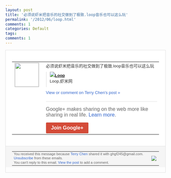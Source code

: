 ```yaml
---
layout: post
title: '必须说虾米把音乐的社交做到了极致.loop音乐也可以这么玩'
permalink: '/2012/06/loop.html'
comments: 1
categories: Default
tags: 
comments: 1
---
```

<div style="border:solid 1px #dfdfdf;color:#686868;font:13px Arial"><div style="background-color:#fff;padding:20px;"><table cellpadding="0" cellspacing="0"><tr><td style="padding-right:15px;vertical-align:top"><a href="https://plus.google.com/_/notifications/emlink?emrecipient=110383213907342398774&amp;emid=CNju4uCvrbACFaemQAod11kAAA&amp;path=%2F108643996575278738906&amp;dt=1338565147016"><img height="75" src="https://lh3.googleusercontent.com/-KKRGTyJ5Bl0/AAAAAAAAAAI/AAAAAAAAEEY/jllxqER5dCk/s75-c-k-a/photo.jpg" style="border:solid 1px #cccccc;" width="75"/></a></td><td style="width:578px;color:#333;font:13px Arial;vertical-align:top;"><div style="padding-bottom:10px">必须说虾米把音乐的社交做到了极致.loo<wbr/>p音乐也可以这么玩</div><div style="margin-bottom:10px;padding-left:10px; border-left:2px solid #EAEAEA"><span style="margin-right:5px"><a href="http://loop.xiami.com/room/49401" style="zSoyz"><img border="0" src="https://images1-focus-opensocial.googleusercontent.com/gadgets/proxy?url=https://s2.googleusercontent.com/s2/favicons?domain%3Dloop.xiami.com&amp;container=focus&amp;gadget=a&amp;rewriteMime=image/*&amp;refresh=31536000&amp;resize_h=16"/><span style="font-weight:bold">Loop</span></a><div style="padding-bottom:10px">Loop,虾米网</div></span></div><a href="https://plus.google.com/_/notifications/emlink?emrecipient=110383213907342398774&amp;emid=CNju4uCvrbACFaemQAod11kAAA&amp;path=%2F108643996575278738906%2Fposts%2FMtHgHCoRbT9%3Fgpinv%3DAMIXal-CY_gELdNUZF1jTV8OCLzKDvJoF8wR9oDotOq7CxloxuYOuCJVUW_RgnsdRGYNA56MlkE_Jc5NSZqX2D7ZTQVMngTpYoCWjBsvYADd-_kKsbNrO2Q&amp;dt=1338565147016" style="color:#3366CC;text-decoration:none;">View or comment on Terry Chen's post »</a><div style="margin-top:20px;border-top:solid 1px #dfdfdf"><div style="padding:15px 0;color:#686868;font:16px Arial;">Google+ makes sharing on the web more like sharing in real life. <a href="http://www.google.com/+/learnmore/" style="color:#3366CC;text-decoration:none;">Learn more</a>.</div><a href="https://plus.google.com/_/notifications/emlink?emrecipient=110383213907342398774&amp;emid=CNju4uCvrbACFaemQAod11kAAA&amp;path=%2F%3Fgpinv%3DAMIXal-CY_gELdNUZF1jTV8OCLzKDvJoF8wR9oDotOq7CxloxuYOuCJVUW_RgnsdRGYNA56MlkE_Jc5NSZqX2D7ZTQVMngTpYoCWjBsvYADd-_kKsbNrO2Q&amp;dt=1338565147016" style="display:inline-block;padding:7px 15px;background-color:#d44b38; color:#fff;font-size:16px; font-weight:bold;border-radius:2px;border:solid 1px #c43b28; white-space:nowrap;text-decoration:none">Join Google+</a></div></td></tr></table></div><div style="border-top:solid 1px #dfdfdf;padding:0 20px; background-color:#f5f5f5"><table cellpadding="0" cellspacing="0" style="height:50px"><tbody><tr><td style="vertical-align:middle;width:100%; color:#636363;font:11px Arial; line-height:120%">You received this message because <a href="https://plus.google.com/_/notifications/emlink?emrecipient=110383213907342398774&amp;emid=CNju4uCvrbACFaemQAod11kAAA&amp;path=%2F108643996575278738906%3Fgpinv%3DAMIXal-CY_gELdNUZF1jTV8OCLzKDvJoF8wR9oDotOq7CxloxuYOuCJVUW_RgnsdRGYNA56MlkE_Jc5NSZqX2D7ZTQVMngTpYoCWjBsvYADd-_kKsbNrO2Q&amp;dt=1338565147016" style="color:#3366CC;text-decoration:none;">Terry Chen</a> shared it with ghgf245@gmail.com. <a href="https://plus.google.com/_/notifications/emlink?emrecipient=110383213907342398774&amp;emid=CNju4uCvrbACFaemQAod11kAAA&amp;path=%2F_%2Fnonplus%2Femailsettings%3Fgpinv%3DAMIXal-CY_gELdNUZF1jTV8OCLzKDvJoF8wR9oDotOq7CxloxuYOuCJVUW_RgnsdRGYNA56MlkE_Jc5NSZqX2D7ZTQVMngTpYoCWjBsvYADd-_kKsbNrO2Q%26est%3DADH5u8U-dHqoJcbx0iDzzBCN2dZDh3FWvJTxJts-p5VhhNqxuOgnFsq8Ob0j-hif8ZOUTO5gREnhs8hqzVA0ZwwxPMxAeBNABfYYkiDBQXxdA7FKB05LH672u_NVkXrWROMebF0137Dx&amp;dt=1338565147016" style="color:#3366CC;text-decoration:none;">Unsubscribe</a> from these emails.<br/>You can't reply to this email. <a href="https://plus.google.com/_/notifications/emlink?emrecipient=110383213907342398774&amp;emid=CNju4uCvrbACFaemQAod11kAAA&amp;path=%2F108643996575278738906%2Fposts%2FMtHgHCoRbT9%3Fgpinv%3DAMIXal-CY_gELdNUZF1jTV8OCLzKDvJoF8wR9oDotOq7CxloxuYOuCJVUW_RgnsdRGYNA56MlkE_Jc5NSZqX2D7ZTQVMngTpYoCWjBsvYADd-_kKsbNrO2Q&amp;dt=1338565147016" style="color:#3366CC;text-decoration:none;">View the post</a> to add a comment.<br/></td><td><img src="https://ssl.gstatic.com/s2/oz/images/notifications/logo/google-plus-6617a72bb36cc548861652780c9e6ff1.png"/></td></tr></tbody></table></div></div>